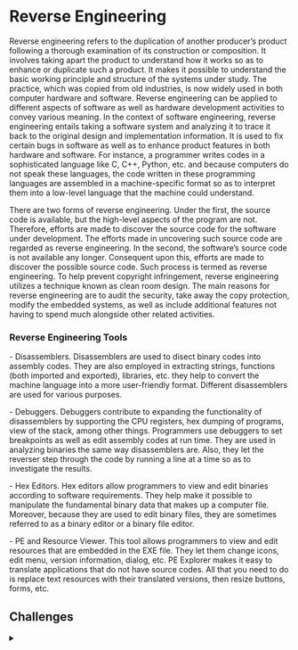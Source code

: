 <H1>Reverse Engineering</H1>
<p></p>
Reverse engineering refers to the duplication of another producer’s product following a thorough examination of its construction or composition. It involves taking apart the product to understand how it works so as to enhance or duplicate such a product. It makes it possible to understand the basic working principle and structure of the systems under study. The practice, which was copied from old industries, is now widely used in both computer hardware and software. Reverse engineering can be applied to different aspects of software as well as hardware development activities to convey various meaning. In the context of software engineering, reverse engineering entails taking a software system and analyzing it to trace it back to the original design and implementation information. It is used to fix certain bugs in software as well as to enhance product features in both hardware and software. For instance, a programmer writes codes in a sophisticated language like C, C++, Python, etc. and because computers do not speak these languages, the code written in these programming languages are assembled in a machine-specific format so as to interpret them into a low-level language that the machine could understand.
<p></p>
There are two forms of reverse engineering. Under the first, the source code is available, but the high-level aspects of the program are not. Therefore, efforts are made to discover the source code for the software under development. The efforts made in uncovering such source code are regarded as reverse engineering. In the second, the software’s source code is not available any longer. Consequent upon this, efforts are made to discover the possible source code. Such process is termed as reverse engineering. To help prevent copyright infringement, reverse engineering utilizes a technique known as clean room design. The main reasons for reverse engineering are to audit the security, take away the copy protection, modify the embedded systems, as well as include additional features not having to spend much alongside other related activities.
<p></p>
<H3>Reverse Engineering Tools</H3>
<p></p>
- Disassemblers. Disassemblers are used to disect binary codes into assembly codes. They are also employed in extracting strings, functions (both imported and exported), libraries, etc. they help to convert the machine language into a more user-friendly format. Different disassemblers are used for various purposes.
<p></p>
- Debuggers. Debuggers contribute to expanding the functionality of disassemblers by supporting the CPU registers, hex dumping of programs, view of the stack, among other things. Programmers use debuggers to set breakpoints as well as edit assembly codes at run time. They are used in analyzing binaries the same way disassemblers are. Also, they let the reverser step through the code by running a line at a time so as to investigate the results.
<p></p>
- Hex Editors. Hex editors allow programmers to view and edit binaries according to software requirements. They help make it possible to manipulate the fundamental binary data that makes up a computer file. Moreover, because they are used to edit binary files, they are sometimes referred to as a binary editor or a binary file editor.
<p></p>
- PE and Resource Viewer. This tool allows programmers to view and edit resources that are embedded in the EXE file. They let them change icons, edit menu, version information, dialog, etc. PE Explorer makes it easy to translate applications that do not have source codes. All that you need to do is replace text resources with their translated versions, then resize buttons, forms, etc.
<p></p>
<H2>Challenges</H2>
<details>
    <summary></summary>
<p></p>
<details>
    <summary>Try Hack Me</summary>
<p></p>
<a href="https://github.com/Shadow-Admins/Cyber_Club/blob/d4e6c186cedba8482ca3125110e45d9c25b89f01/Starting_Point/Reversing/Challenges/CSC_2020/Fishing_Sweepstakes/README.md" rel="nofollow">Fishing Sweepstakes</a>
<p></p>
Reversing ELF is an introduction to reverse engineering binaries hosted on <a href="https://tryhackme.com/room/reverselfiles" rel="nofollow">Try Hack Me</a>
<p></p>
<hr>
</details>
<p></p>
<details>
    <summary>CSC</summary>
<p></p>
<details>
    <summary>CSC - 2020</summary>
<p></p>
<a href="https://github.com/Shadow-Admins/Cyber_Club/blob/d4e6c186cedba8482ca3125110e45d9c25b89f01/Starting_Point/Reversing/Challenges/CSC_2020/Fishing_Sweepstakes/README.md" rel="nofollow">Fishing Sweepstakes</a>
<p></p>
Fishing Sweepstakes was a 50pt reversing challenge from the CSC 2020.
<p></p>
<hr>
<p></p>
<a href="https://github.com/Shadow-Admins/Cyber_Club/blob/3194fad44d9a60aeb45b084be48ac2ca6764d4ed/Starting_Point/Reversing/Challenges/CSC_2020/Granpa/README.md" rel="nofollow">Grandpa</a>
<p></p>
Grandpa was a series of reversing challenge from the CSC 2020 that were both worth 50pts.
<p></p>
<hr>
<p></p>
<a href="https://github.com/Shadow-Admins/Cyber_Club/blob/3194fad44d9a60aeb45b084be48ac2ca6764d4ed/Starting_Point/Reversing/Challenges/CSC_2020/is-this-java-1/README.md" rel="nofollow">is-this-a-java-1</a>
<p></p>
is-this-a-java-1 was a 50pt reversing challenge from the CSC 2020.
<p></p>
<hr>
<p></p>
<a href="https://github.com/Shadow-Admins/Cyber_Club/blob/3194fad44d9a60aeb45b084be48ac2ca6764d4ed/Starting_Point/Reversing/Challenges/CSC_2020/Password_Manager_3000/README.md" rel="nofollow">Password Manager 3000</a>
<p></p>
Password Manager 3000 was a 50pt reversing challenge from the CSC 2020.
<p></p>
<hr>
<p></p>
<a href="https://github.com/Shadow-Admins/Cyber_Club/blob/3194fad44d9a60aeb45b084be48ac2ca6764d4ed/Starting_Point/Reversing/Challenges/CSC_2020/USPS/README.md" rel="nofollow">USPS</a>
<p></p>
USPS was a 50pt reversing challenge from the CSC 2020.
<p></p>
<hr>
<p></p>
<a href="https://github.com/Shadow-Admins/Cyber_Club/blob/3194fad44d9a60aeb45b084be48ac2ca6764d4ed/Starting_Point/Reversing/Challenges/CSC_2020/Obfuscation_is_the_new_encryption/README.md" rel="nofollow">Obfuscation is the new encryption</a>
<p></p>
Obfuscation is the new encryption was a 50pt reversing challenge from the CSC 2020.
<p></p>
<hr>
<p></p>
<a href="https://github.com/Shadow-Admins/Cyber_Club/blob/47f1fce3c066902b552d53213a994e865691d9bb/Starting_Point/Reversing/Challenges/CSC_2020/Certified_G/README.md" rel="nofollow">Certified G</a>
<p></p>
Certified G was a 50pt reversing challenge from the CSC 2020.
<p></p>
<hr>
<p></p>
<a href="https://github.com/Shadow-Admins/Cyber_Club/blob/3194fad44d9a60aeb45b084be48ac2ca6764d4ed/Starting_Point/Reversing/Challenges/CSC_2020/Magic_Numbers_are_the_best_numbers/README.md" rel="nofollow">Magic Numbers are the best numbers</a>
<p></p>
Magic Numbers are the best numbers was a 50pt reversing challenge from the CSC 2020.
<p></p>
<hr>
<p></p>
<a href="https://github.com/Shadow-Admins/Cyber_Club/blob/3194fad44d9a60aeb45b084be48ac2ca6764d4ed/Starting_Point/Reversing/Challenges/CSC_2020/She_sells_PowerShells/README.md" rel="nofollow">She sells PowerShells</a>
<p></p>
She sells PowerShells was a 50pt reversing challenge from the CSC 2020.
<p></p>
<hr>
<p></p>
<a href="https://github.com/Shadow-Admins/Cyber_Club/blob/7d7c9543373c262d1499724f7dda6dff3219f132/Starting_Point/Reversing/Challenges/CSC_2020/Client_Side_Controls/README.md" rel="nofollow">Client Side Controls</a>
<p></p>
Client Side Controls was a series of reversing challenge from the CSC 2020. The first challenge was worth 50pts and the second was worth 100pts.
<p></p>
<hr>
<p></p>
<a href="https://github.com/Shadow-Admins/Cyber_Club/blob/11555c1a3c7ffded3ba3d5653e6f9d080bb27cb6/Starting_Point/Reversing/Challenges/CSC_2020/Decrypt_the_cRyPT0r/README.md" rel="nofollow">Decrypt the cRyPT0r</a>
<p></p>
Decrypt the cRyPT0r was a series of 5 reversing challenges from the CSC 2020. They were worth 150pts, 100pts, 350pts, 300pts and 200pts respectively.
<p></p>
<hr>
<p></p>
<a href="https://github.com/Shadow-Admins/Cyber_Club/blob/3194fad44d9a60aeb45b084be48ac2ca6764d4ed/Starting_Point/Reversing/Challenges/CSC_2020/The_Flag_is_in_this_Binary/README.md" rel="nofollow">The Flag is in this Binary</a>
<p></p>
The Flag is in this Binary was a 100pt reversing challenge from the CSC 2020.
<p></p>
<hr>
<p></p>
<a href="https://github.com/Shadow-Admins/Cyber_Club/blob/3194fad44d9a60aeb45b084be48ac2ca6764d4ed/Starting_Point/Reversing/Challenges/CSC_2020/Squinting/README.md" rel="nofollow">Squinting</a>
<p></p>
Squinting was a 150pt reversing challenge from the CSC 2020.
<p></p>
<hr>
<p></p>
<a href="https://github.com/Shadow-Admins/Cyber_Club/blob/47f1fce3c066902b552d53213a994e865691d9bb/Starting_Point/Reversing/Challenges/CSC_2020/armed-and-ready/README.md" rel="nofollow">armed-and-ready</a>
<p></p>
armed-and-ready was a 300pt reversing challenge from the CSC 2020.
<p></p>
<hr>
<p></p>
<a href="https://github.com/Shadow-Admins/Cyber_Club/blob/3194fad44d9a60aeb45b084be48ac2ca6764d4ed/Starting_Point/Reversing/Challenges/CSC_2020/Rev_your_Engines/README.md" rel="nofollow">Rev your Engines</a>
<p></p>
Rev your Engines was a 350pt reversing challenge from the CSC 2020.
<p></p>
<hr>
<p></p>
<a href="https://github.com/Shadow-Admins/Cyber_Club/blob/3194fad44d9a60aeb45b084be48ac2ca6764d4ed/Starting_Point/Reversing/Challenges/CSC_2020/halfaesed/README.md" rel="nofollow">halfaesed</a>
<p></p>
halfaesed was a 400pt reversing challenge from the CSC 2020.
<p></p>
<hr>
<p></p>
<a href="https://github.com/Shadow-Admins/Cyber_Club/blob/3194fad44d9a60aeb45b084be48ac2ca6764d4ed/Starting_Point/Reversing/Challenges/CSC_2020/Identify_and_decrypt/README.md" rel="nofollow">Identify and decrypt</a>
<p></p>
Identify and decrypt was a 900pt reversing challenge from the CSC 2020.
<p></p>
</details>
<p></p>
<details>
    <summary>CSC - 2021</summary>
<p></p>
<a href="https://github.com/Shadow-Admins/Cyber_Club/blob/ce182fef59e32c51d868c2f71522df28f44ad94d/Starting_Point/Reversing/Challenges/CSC_2021/Meet_Me_At_The_Coffee_Shop/README.md" rel="nofollow">Meet Me At The Coffee Shop</a>
<p></p>
Meet Me At The Coffee Shop was a 50pt reversing challenge from the CSC 2021.
<p></p>
<hr>
<p></p>
<a href="https://github.com/Shadow-Admins/Cyber_Club/blob/ce182fef59e32c51d868c2f71522df28f44ad94d/Starting_Point/Reversing/Challenges/CSC_2021/Crypter/README.md" rel="nofollow">Crypter</a>
<p></p>
Crypter was a 100pt reversing challenge from the CSC 2021.
<p></p>
<hr>
<p></p>
<a href="https://github.com/Shadow-Admins/Cyber_Club/blob/ce182fef59e32c51d868c2f71522df28f44ad94d/Starting_Point/Reversing/Challenges/CSC_2021/RevDistractor/README.md" rel="nofollow">RevDistractor</a>
<p></p>
RevDistractor was a 450pt reversing challenge from the CSC 2021.
<p></p>
<hr>
<p></p>
<a href="https://github.com/Shadow-Admins/Cyber_Club/blob/ce182fef59e32c51d868c2f71522df28f44ad94d/Starting_Point/Reversing/Challenges/CSC_2021/Some_Art/README.md" rel="nofollow">Some Art</a>
<p></p>
Some Art was a 600pt reversing challenge from the CSC 2021.
<p></p>
<hr>
<p></p>
<a href="https://github.com/Shadow-Admins/Cyber_Club/blob/ce182fef59e32c51d868c2f71522df28f44ad94d/Starting_Point/Reversing/Challenges/CSC_2021/Funkellally_Hard/README.md" rel="nofollow">Funkellally Hard</a>
<p></p>
Funkellally Hard was a 1800pt reversing challenge from the CSC 2021.
<p></p>
</details>
</details>
<details>
    <summary>HTB Cyber Apocalypse 2021</summary>
<p></p>
<hr>
<p></p>
<a href="https://github.com/Shadow-Admins/Cyber_Club/blob/9cd3a371b43385e733f3835069e76d6b84ce6a26/Starting_Point/Reversing/Challenges/HTB_Cyber_apocalypse_2021/Alienware/README.md" rel="nofollow">Alienware</a>
<p></p>
Alienware was a 300pt reversing challenge from the Hack The Box Cyber Apocalypse 2021.
<p></p>
<hr>
<p></p>
<a href="https://github.com/Shadow-Admins/Cyber_Club/blob/9cd3a371b43385e733f3835069e76d6b84ce6a26/Starting_Point/Reversing/Challenges/HTB_Cyber_apocalypse_2021/Authenticator/README.md" rel="nofollow">Authenticator</a>
<p></p>
Authenticator was a 300pt reversing challenge from the Hack The Box Cyber Apocalypse 2021.
<p></p>
<hr>
<p></p>
<a href="https://github.com/Shadow-Admins/Cyber_Club/blob/9cd3a371b43385e733f3835069e76d6b84ce6a26/Starting_Point/Reversing/Challenges/HTB_Cyber_apocalypse_2021/Passphrase/README.md" rel="nofollow">Passphrase</a>
<p></p>
Passphrase was a 300pt reversing challenge from the Hack The Box Cyber Apocalypse 2021.
<p></p>
</details>